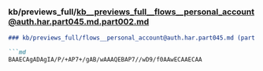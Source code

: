 ### kb/previews_full/kb__previews_full__flows__personal_account@auth.har.part045.md.part002.md

```md
### kb/previews_full/flows__personal_account@auth.har.part045.md (part 002)

```md
BAAECAgADAgIA/P/+AP7+/gAB/wAAAQEBAP7//wD9/f0AAwECAAECAA
```

```

```
